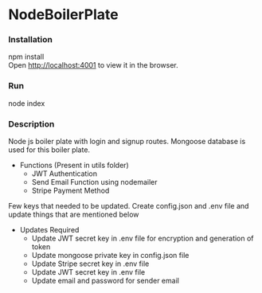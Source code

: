 # NodeBoilerPlate
### Installation
npm install <br/>
Open [http://localhost:4001](http://localhost:4001) to view it in the browser.
### Run
node index

### Description
Node js boiler plate with login and signup routes. Mongoose database is used for this boiler plate. <br/>

* Functions (Present in utils folder)
  - JWT Authentication
  - Send Email Function using nodemailer
  - Stripe Payment Method
 
 Few keys that needed to be updated. Create config.json and .env file and update things that are mentioned below

* Updates Required
  - Update JWT secret key in .env file for encryption and generation of token
  - Update mongoose private key in config.json file 
  - Update Stripe secret key  in .env file 
  - Update JWT secret key in .env file
  - Update email and password for sender email
